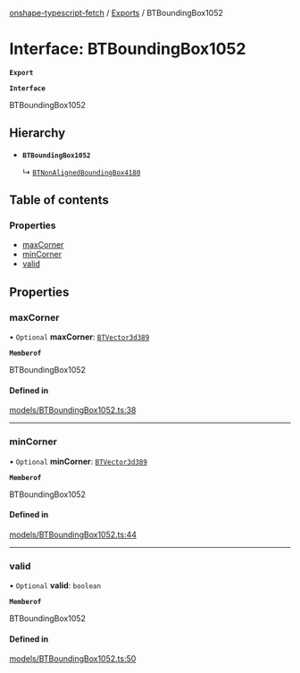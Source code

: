 [onshape-typescript-fetch](../README.md) / [Exports](../modules.md) / BTBoundingBox1052

# Interface: BTBoundingBox1052

**`Export`**

**`Interface`**

BTBoundingBox1052

## Hierarchy

- **`BTBoundingBox1052`**

  ↳ [`BTNonAlignedBoundingBox4180`](BTNonAlignedBoundingBox4180.md)

## Table of contents

### Properties

- [maxCorner](BTBoundingBox1052.md#maxcorner)
- [minCorner](BTBoundingBox1052.md#mincorner)
- [valid](BTBoundingBox1052.md#valid)

## Properties

### maxCorner

• `Optional` **maxCorner**: [`BTVector3d389`](BTVector3d389.md)

**`Memberof`**

BTBoundingBox1052

#### Defined in

[models/BTBoundingBox1052.ts:38](https://github.com/toebes/onshape-typescript-fetch/blob/3e11ae1/models/BTBoundingBox1052.ts#L38)

___

### minCorner

• `Optional` **minCorner**: [`BTVector3d389`](BTVector3d389.md)

**`Memberof`**

BTBoundingBox1052

#### Defined in

[models/BTBoundingBox1052.ts:44](https://github.com/toebes/onshape-typescript-fetch/blob/3e11ae1/models/BTBoundingBox1052.ts#L44)

___

### valid

• `Optional` **valid**: `boolean`

**`Memberof`**

BTBoundingBox1052

#### Defined in

[models/BTBoundingBox1052.ts:50](https://github.com/toebes/onshape-typescript-fetch/blob/3e11ae1/models/BTBoundingBox1052.ts#L50)
